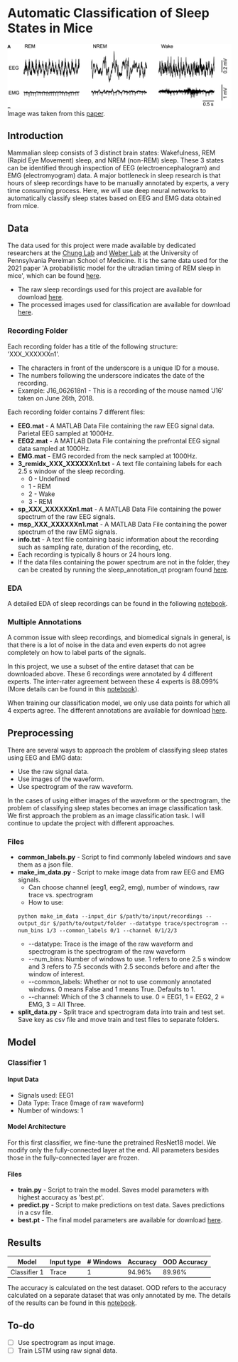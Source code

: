 # Automatic Classification of Sleep States in Mice
![alt text](https://github.com/parksu111/sleep-state/blob/master/img/sleep-state.png)
Image was taken from this [paper](https://www.frontiersin.org/articles/10.3389/fpsyg.2020.01662/full).

## Introduction
Mammalian sleep consists of 3 distinct brain states: Wakefulness, REM (Rapid Eye Movement) sleep, and NREM (non-REM) sleep. 
These 3 states can be identified through inspection of EEG (electroencephalogram) and EMG (electromyogram) data. 
A major bottleneck in sleep research is that hours of sleep recordings have to be manually annotated by experts, a very time consuming process. 
Here, we will use deep neural networks to automatically classify sleep states based on EEG and EMG data obtained from mice. 

## Data
The data used for this project were made available by dedicated researchers at the [Chung Lab](https://chunglab.med.upenn.edu/) and [Weber Lab](https://www.med.upenn.edu/weberlab/) at the University of Pennsylvania Perelman School of Medicine. It is the same data used for the 2021 paper 'A probabilistic model for the ultradian timing of REM sleep in mice', which can be found [here](https://journals.plos.org/ploscompbiol/article?id=10.1371/journal.pcbi.1009316).
* The raw sleep recordings used for this project are available for download [here](https://upenn.app.box.com/s/3zcesr4a7l7hgb9andmq4di4t6zvaoql).
* The processed images used for classification are available for download [here](https://drive.google.com/drive/folders/1v-PzV_-R47bKG65EnUDEsmWCFTlT4zAo?usp=share_link).

### Recording Folder
Each recording folder has a title of the following structure: 'XXX_XXXXXXn1'.
* The characters in front of the underscore is a unique ID for a mouse. 
* The numbers following the underscore indicates the date of the recording.
* Example: J16_062618n1 - This is a recording of the mouse named 'J16' taken on June 26th, 2018.

Each recording folder contains 7 different files:
* **EEG.mat** - A MATLAB Data File containing the raw EEG signal data. Parietal EEG sampled at 1000Hz.
* **EEG2.mat** - A MATLAB Data File containing the prefrontal EEG signal data sampled at 1000Hz.
* **EMG.mat** - EMG recorded from the neck sampled at 1000Hz.
* **3_remidx_XXX_XXXXXXn1.txt** - A text file containing labels for each 2.5 s window of the sleep recording.
  * 0 - Undefined
  * 1 - REM
  * 2 - Wake
  * 3 - REM
* **sp_XXX_XXXXXXn1.mat** - A MATLAB Data File containing the power spectrum of the raw EEG signals.
* **msp_XXX_XXXXXXn1.mat** - A MATLAB Data File containing the power spectrum of the raw EMG signals.
* **info.txt** - A text file containing basic information about the recording such as sampling rate, duration of the recording, etc.
* Each recording is typically 8 hours or 24 hours long.
* If the data files containing the power spectrum are not in the folder, they can be created by running the sleep_annotation_qt program found [here](https://github.com/parksu111/sleep-annotation).

### EDA
A detailed EDA of sleep recordings can be found in the following [notebook](https://github.com/parksu111/sleep-state/blob/master/EDA.ipynb).

### Multiple Annotations
A common issue with sleep recordings, and biomedical signals in general, is that there is a lot of noise in the data and even experts do not agree completely on how to label parts of the signals. 

In this project, we use a subset of the entire dataset that can be downloaded above. These 6 recordings were annotated by 4 different experts. The inter-rater agreement between these 4 experts is 88.099% (More details can be found in this [notebook](https://github.com/parksu111/sleep-state/blob/master/common_labels.ipynb)). 

When training our classification model, we only use data points for which all 4 experts agree. The different annotations are available for download [here](https://drive.google.com/drive/folders/1PLpvB6GAbd3y3Wu1qAsZDGW6x2iPqUnN?usp=share_link).

## Preprocessing
There are several ways to approach the problem of classifying sleep states using EEG and EMG data:
* Use the raw signal data.
* Use images of the waveform.
* Use spectrogram of the raw waveform.

In the cases of using either images of the waveform or the spectrogram, the problem of classifying sleep states becomes an image classification task. We first approach the problem as an image classification task. I will continue to update the project with different approaches.

### Files
* **common_labels.py** - Script to find commonly labeled windows and save them as a json file.
* **make_im_data.py** - Script to make image data from raw EEG and EMG signals.
  * Can choose channel (eeg1, eeg2, emg), number of windows, raw trace vs. spectrogram
  * How to use:
  ```
  python make_im_data --input_dir $/path/to/input/recordings --output_dir $/path/to/output/folder --datatype trace/spectrogram --num_bins 1/3 --common_labels 0/1 --channel 0/1/2/3
  ```
    * --datatype: Trace is the image of the raw waveform and spectrogram is the spectrogram of the raw waveform
    * --num_bins: Number of windows to use. 1 refers to one 2.5 s window and 3 refers to 7.5 seconds with 2.5 seconds before and after the window of interest.
    * --common_labels: Whether or not to use commonly annotated windows. 0 means False and 1 means True. Defaults to 1.
    * --channel: Which of the 3 channels to use. 0 = EEG1, 1 = EEG2, 2 = EMG, 3 = All Three.
* **split_data.py** - Split trace and spectrogram data into train and test set. Save key as csv file and move train and test files to separate folders.

## Model
### Classifier 1
#### Input Data
* Signals used: EEG1
* Data Type: Trace (Image of raw waveform)
* Number of windows: 1

#### Model Architecture
For this first classifier, we fine-tune the pretrained ResNet18 model. We modify only the fully-connected layer at the end. All parameters besides those in the fully-connected layer are frozen.

#### Files
* **train.py** - Script to train the model. Saves model parameters with highest accuracy as 'best.pt'.
* **predict.py** - Script to make predictions on test data. Saves predictions in a csv file.
* **best.pt** - The final model parameters are available for download [here](https://drive.google.com/drive/folders/1tMhWEJwJuFSEvhqMSzvXg4wtxlxR00qm?usp=share_link).

## Results
Model | Input type | # Windows | Accuracy | OOD Accuracy
------|------------|-----------|----------|--------------
Classifier 1| Trace|      1    | 94.96%      | 89.96%

The accuracy is calculated on the test dataset. OOD refers to the accuracy calculated on a separate dataset that was only annotated by me.
The details of the results can be found in this [notebook](https://github.com/parksu111/sleep-state/blob/master/evaluate.ipynb).

## To-do
- [ ] Use spectrogram as input image.
- [ ] Train LSTM using raw signal data.